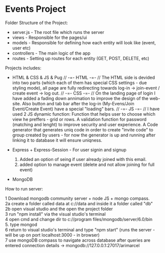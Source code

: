# Events Project

Folder Structure of the Project:
- server.js - The root file which runs the server
- views - Responsible for the pages/ui
- models - Responsible for defining how each entity will look like (event, user etc)
- controllers - The main logic of the app
- routes - Setting up routes for each entity (GET, POST, DELETE, etc)

Projects includes:

- HTML & CSS & JS & Pug
// -=- HTML -=- //
The HTML side is devided into two parts (which each of them has special CSS settings - due styling mode), all page are fully redirecting towards log-in -> join-event / create event -> log out.
// -=- CSS -=- //
On the landing page of login I have added a fading down annimation to improve the design of the web-site. Also button and tab bar after the log-in (My-Evens/Join Event/Create Event) have a special "loading" bars.
// -=- JS -=- //
I have used 2 JS dynamic function:
Function that helps user to choose which view he preffers - grid or rows.
A validation function for password (matching and lenght) to improve security and user experience.
A Code generator that generates uniq code in order to create "invite code" to group created by users - for now the generator is up and running after linking it to database it will ensure uniqness.


- Express + Express-Session - For user signin and signup
    1. Added an option of seing if user already joined with this email.
    2. added option to manage event (delete and not allow joining for full event)
- MongoDB

How to run server:

1 Download mongodb community server + node JS + mongo compass. <br/>
2a create a folder called data at c://data and inside it a folder called "db" <br/>
2b open visual studio and the open the project folder <br/>
3 run "npm install" via the visual studio's terminal <br/>
4 open cmd and change dir to c://program files/mongodb/server/6.0/bin  <br/> 
5. type mongod <br/>
6 return to visual studio's terminal and type "npm start" (runs the server - will be up on port localhost:3000 - in browser) <br/>
7 use mongoDB compass to navigate across database after queries are entered connection details -> mongodb://127.0.0.1:27017/arimarcel <br/>
